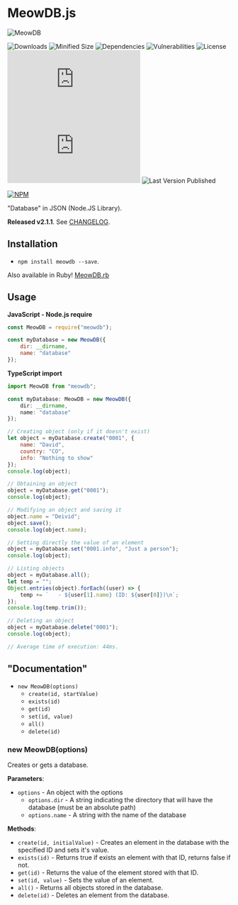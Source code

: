 # MeowDB.js
![MeowDB](https://i.imgur.com/cC7AZ18.png)

![Downloads](https://img.shields.io/npm/dt/meowdb)  ![Minified Size](https://img.shields.io/bundlephobia/min/meowdb) ![Dependencies](https://img.shields.io/librariesio/release/npm/meowdb) ![Vulnerabilities](https://img.shields.io/snyk/vulnerabilities/npm/meowdb) ![License](https://img.shields.io/npm/l/meowdb) ![Last Commit](https://img.shields.io/github/last-commit/Drylotrans/MeowDB.js) ![Last Version](https://img.shields.io/github/package-json/v/Drylotrans/MeowDB.js) ![Last Version Published](https://img.shields.io/npm/v/meowdb)

[![NPM](https://nodei.co/npm/meowdb.png?downloads=true&downloadRank=true&stars=true)](https://nodei.co/npm/meowdb/)

"Database" in JSON (Node.JS Library).

**Released v2.1.1**. See [CHANGELOG](https://github.com/Drylotrans/MeowDB.js/blob/master/CHANGELOG.md).


## Installation
- `npm install meowdb --save`.

Also available in Ruby! [MeowDB.rb](https://rubygems.org/gems/meowdb)


## Usage
**JavaScript - Node.js require**
```js
const MeowDB = require("meowdb");

const myDatabase = new MeowDB({
    dir: __dirname,
    name: "database"
});
```

**TypeScript import**
```ts
import MeowDB from "meowdb";

const myDatabase: MeowDB = new MeowDB({
    dir: __dirname,
    name: "database"
});
```

```js
// Creating object (only if it doesn't exist)
let object = myDatabase.create("0001", {
    name: "David",
    country: "CO",
    info: "Nothing to show"
});
console.log(object);

// Obtaining an object
object = myDatabase.get("0001");
console.log(object);

// Modifying an object and saving it
object.name = "Deivid";
object.save();
console.log(object.name);

// Setting directly the value of an element
object = myDatabase.set("0001.info", "Just a person");
console.log(object);

// Listing objects
object = myDatabase.all();
let temp = "";
Object.entries(object).forEach((user) => {
    temp += `   - ${user[1].name} (ID: ${user[0]})\n`;
});
console.log(temp.trim());

// Deleting an object
object = myDatabase.delete("0001");
console.log(object);

// Average time of execution: 44ms.
```

## "Documentation"
- `new MeowDB(options)`
    * `create(id, startValue)`
    * `exists(id)`
    * `get(id)`
    * `set(id, value)`
    * `all()`
    * `delete(id)`



### new MeowDB(options)
Creates or gets a database.

**Parameters**:
* `options` - An object with the options
    * `options.dir` - A string indicating the directory that will have the database (must be an absolute path)
    * `options.name` - A string with the name of the database


**Methods**:
* `create(id, initialValue)` - Creates an element in the database with the specified ID and sets it's value.
* `exists(id)` - Returns true if exists an element with that ID, returns false if not.
* `get(id)` - Returns the value of the element stored with that ID.
* `set(id, value)` - Sets the value of an element.
* `all()` - Returns all objects stored in the database.
* `delete(id)` - Deletes an element from the database.